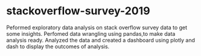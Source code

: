 # stackoverflow-survey-2019


Peformed exploratory data analysis on stack overflow survey data to get some insights.
Perfomed data wrangling using pandas,to make data analysis ready.
Analyzed the data and created a dashboard using plotly and dash to display the outcomes of analysis.
